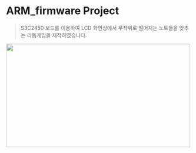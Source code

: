 # ARM_firmware Project
> S3C2450 보드를 이용하여 LCD 화면상에서 무작위로 떨어지는 노트들을 맞추는 리듬게임을 제작하였습니다.

<img align="center" src="그림1.png" width="500" height="281">

